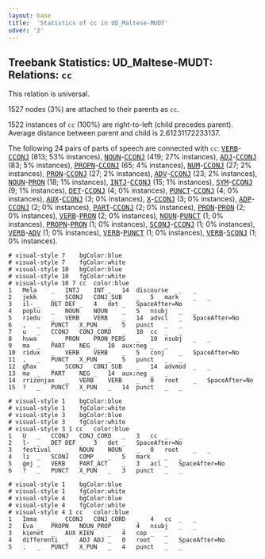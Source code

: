 ```yaml
---
layout: base
title:  'Statistics of cc in UD_Maltese-MUDT'
udver: '2'
---
```


## Treebank Statistics: UD_Maltese-MUDT: Relations: `cc`

This relation is universal.

1527 nodes (3%) are attached to their parents as `cc`.

1522 instances of `cc` (100%) are right-to-left (child precedes parent).
Average distance between parent and child is 2.61231172233137.

The following 24 pairs of parts of speech are connected with `cc`: <tt><a href="mt_mudt-pos-VERB.html">VERB</a></tt>-<tt><a href="mt_mudt-pos-CCONJ.html">CCONJ</a></tt> (813; 53% instances), <tt><a href="mt_mudt-pos-NOUN.html">NOUN</a></tt>-<tt><a href="mt_mudt-pos-CCONJ.html">CCONJ</a></tt> (419; 27% instances), <tt><a href="mt_mudt-pos-ADJ.html">ADJ</a></tt>-<tt><a href="mt_mudt-pos-CCONJ.html">CCONJ</a></tt> (83; 5% instances), <tt><a href="mt_mudt-pos-PROPN.html">PROPN</a></tt>-<tt><a href="mt_mudt-pos-CCONJ.html">CCONJ</a></tt> (65; 4% instances), <tt><a href="mt_mudt-pos-NUM.html">NUM</a></tt>-<tt><a href="mt_mudt-pos-CCONJ.html">CCONJ</a></tt> (27; 2% instances), <tt><a href="mt_mudt-pos-PRON.html">PRON</a></tt>-<tt><a href="mt_mudt-pos-CCONJ.html">CCONJ</a></tt> (27; 2% instances), <tt><a href="mt_mudt-pos-ADV.html">ADV</a></tt>-<tt><a href="mt_mudt-pos-CCONJ.html">CCONJ</a></tt> (23; 2% instances), <tt><a href="mt_mudt-pos-NOUN.html">NOUN</a></tt>-<tt><a href="mt_mudt-pos-PRON.html">PRON</a></tt> (18; 1% instances), <tt><a href="mt_mudt-pos-INTJ.html">INTJ</a></tt>-<tt><a href="mt_mudt-pos-CCONJ.html">CCONJ</a></tt> (15; 1% instances), <tt><a href="mt_mudt-pos-SYM.html">SYM</a></tt>-<tt><a href="mt_mudt-pos-CCONJ.html">CCONJ</a></tt> (9; 1% instances), <tt><a href="mt_mudt-pos-DET.html">DET</a></tt>-<tt><a href="mt_mudt-pos-CCONJ.html">CCONJ</a></tt> (4; 0% instances), <tt><a href="mt_mudt-pos-PUNCT.html">PUNCT</a></tt>-<tt><a href="mt_mudt-pos-CCONJ.html">CCONJ</a></tt> (4; 0% instances), <tt><a href="mt_mudt-pos-AUX.html">AUX</a></tt>-<tt><a href="mt_mudt-pos-CCONJ.html">CCONJ</a></tt> (3; 0% instances), <tt><a href="mt_mudt-pos-X.html">X</a></tt>-<tt><a href="mt_mudt-pos-CCONJ.html">CCONJ</a></tt> (3; 0% instances), <tt><a href="mt_mudt-pos-ADP.html">ADP</a></tt>-<tt><a href="mt_mudt-pos-CCONJ.html">CCONJ</a></tt> (2; 0% instances), <tt><a href="mt_mudt-pos-PART.html">PART</a></tt>-<tt><a href="mt_mudt-pos-CCONJ.html">CCONJ</a></tt> (2; 0% instances), <tt><a href="mt_mudt-pos-PRON.html">PRON</a></tt>-<tt><a href="mt_mudt-pos-PRON.html">PRON</a></tt> (2; 0% instances), <tt><a href="mt_mudt-pos-VERB.html">VERB</a></tt>-<tt><a href="mt_mudt-pos-PRON.html">PRON</a></tt> (2; 0% instances), <tt><a href="mt_mudt-pos-NOUN.html">NOUN</a></tt>-<tt><a href="mt_mudt-pos-PUNCT.html">PUNCT</a></tt> (1; 0% instances), <tt><a href="mt_mudt-pos-PROPN.html">PROPN</a></tt>-<tt><a href="mt_mudt-pos-PRON.html">PRON</a></tt> (1; 0% instances), <tt><a href="mt_mudt-pos-SCONJ.html">SCONJ</a></tt>-<tt><a href="mt_mudt-pos-CCONJ.html">CCONJ</a></tt> (1; 0% instances), <tt><a href="mt_mudt-pos-VERB.html">VERB</a></tt>-<tt><a href="mt_mudt-pos-ADV.html">ADV</a></tt> (1; 0% instances), <tt><a href="mt_mudt-pos-VERB.html">VERB</a></tt>-<tt><a href="mt_mudt-pos-PUNCT.html">PUNCT</a></tt> (1; 0% instances), <tt><a href="mt_mudt-pos-VERB.html">VERB</a></tt>-<tt><a href="mt_mudt-pos-SCONJ.html">SCONJ</a></tt> (1; 0% instances).


~~~ conllu
# visual-style 7	bgColor:blue
# visual-style 7	fgColor:white
# visual-style 10	bgColor:blue
# visual-style 10	fgColor:white
# visual-style 10 7 cc	color:blue
1	Mela	_	INTJ	INT	_	14	discourse	_	_
2	jekk	_	SCONJ	CONJ_SUB	_	5	mark	_	_
3	il-	_	DET	DEF	_	4	det	_	SpaceAfter=No
4	poplu	_	NOUN	NOUN	_	5	nsubj	_	_
5	riedu	_	VERB	VERB	_	14	advcl	_	SpaceAfter=No
6	,	_	PUNCT	X_PUN	_	5	punct	_	_
7	u	_	CCONJ	CONJ_CORD	_	10	cc	_	_
8	huwa	_	PRON	PRON_PERS	_	10	nsubj	_	_
9	ma	_	PART	NEG	_	10	aux:neg	_	_
10	ridux	_	VERB	VERB	_	5	conj	_	SpaceAfter=No
11	,	_	PUNCT	X_PUN	_	5	punct	_	_
12	għax	_	SCONJ	CONJ_SUB	_	14	advmod	_	_
13	ma	_	PART	NEG	_	14	aux:neg	_	_
14	rriżenjax	_	VERB	VERB	_	0	root	_	SpaceAfter=No
15	?	_	PUNCT	X_PUN	_	14	punct	_	_

~~~


~~~ conllu
# visual-style 1	bgColor:blue
# visual-style 1	fgColor:white
# visual-style 3	bgColor:blue
# visual-style 3	fgColor:white
# visual-style 3 1 cc	color:blue
1	U	_	CCONJ	CONJ_CORD	_	3	cc	_	_
2	l-	_	DET	DEF	_	3	det	_	SpaceAfter=No
3	festival	_	NOUN	NOUN	_	0	root	_	_
4	li	_	SCONJ	COMP	_	5	mark	_	_
5	ġej	_	VERB	PART_ACT	_	3	acl	_	SpaceAfter=No
6	?	_	PUNCT	X_PUN	_	3	punct	_	_

~~~


~~~ conllu
# visual-style 1	bgColor:blue
# visual-style 1	fgColor:white
# visual-style 4	bgColor:blue
# visual-style 4	fgColor:white
# visual-style 4 1 cc	color:blue
1	Imma	_	CCONJ	CONJ_CORD	_	4	cc	_	_
2	Eva	_	PROPN	NOUN_PROP	_	4	nsubj	_	_
3	kienet	_	AUX	KIEN	_	4	cop	_	_
4	differenti	_	ADJ	ADJ	_	0	root	_	SpaceAfter=No
5	.	_	PUNCT	X_PUN	_	4	punct	_	_

~~~


